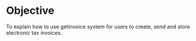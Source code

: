 # Objective

To explain how to use getInvoice system for users to create, send and store electronic tax invoices.
